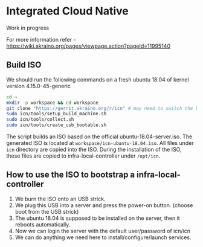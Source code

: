 # Integrated Cloud Native

Work in progress

For more information refer - https://wiki.akraino.org/pages/viewpage.action?pageId=11995140

## Build ISO

We should run the following commands on a fresh ubuntu 18.04 of kernel version 4.15.0-45-generic

```bash
cd ~
mkdir -p workspace && cd workspace
git clone "https://gerrit.akraino.org/r/icn" # may need to switch the branch based on your case
sudo icn/tools/setup_build_machine.sh
sudo icn/tools/collect.sh
sudo icn/tools/create_usb_bootable.sh
```

The script builds an ISO based on the official ubuntu-18.04-server.iso. The generated ISO
is located at `workspace/icn-ubuntu-18.04.iso`.
All files under `icn` directory are copied into the ISO. During the installation of the ISO,
these files are copied to infra-local-controller under `/opt/icn`.

## How to use the ISO to bootstrap a infra-local-controller

1. We burn the ISO onto an USB strick.
2. We plug this USB into a server and press the power-on button. (choose boot from the USB strick)
3. The ubuntu 18.04 is supposed to be installed on the server, then it reboots automatically.
4. Now we can login the server with the default user/password of icn/icn
5. We can do anything we need here to install/configure/launch services.
